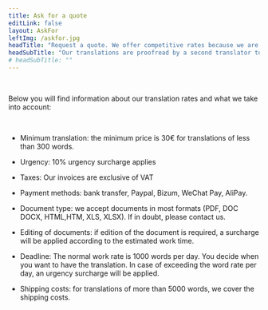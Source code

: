 ```yaml
---
title: Ask for a quote
editLink: false
layout: AskFor
leftImg: /askfor.jpg
headTitle: "Request a quote. We offer competitive rates because we are not intermediaries.Talk directly with us, save on rates and gain in quality and time."
headSubTitle: "Our translations are proofread by a second translator to ensure that we can meet quality standards."
# headSubTitle: ""
---
```

<!-- # Ask for a quote -->
<br />

Below you will find information about our translation rates and what we take into account:

<br />

- Minimum translation: the minimum price is 30€ for translations of less than 300 words.

- Urgency: 10% urgency surcharge applies

- Taxes: Our invoices are exclusive of VAT

- Payment methods: bank transfer, Paypal, Bizum, WeChat Pay, AliPay. 

- Document type: we accept documents in most formats (PDF, DOC DOCX, HTML,HTM,  XLS, XLSX). If in doubt, please contact us. 

- Editing of documents: if edition of the document is required, a surcharge will be applied according to the estimated work time.

- Deadline: The normal work rate is 1000 words per day. You decide when you want to have the translation. In case of exceeding the word rate per day, an urgency surcharge will be applied.

- Shipping costs: for translations of more than 5000 words, we cover the shipping costs.

<!-- - <v-icon icon="mdi mdi-check red" /> Quote within 24 hours
- <v-icon icon="mdi mdi-check red" /> Translations carried out by  professionals

- <v-icon icon="mdi mdi-check red" /> We always meet deadlines


- <v-icon icon="mdi mdi-check red" /> No intermediaries


- <v-icon icon="mdi mdi-check red" /> 7 days a week service


- <v-icon icon="mdi mdi-check red" /> Competitive rates -->
